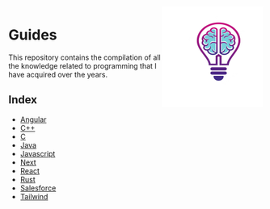 <img src="https://raw.githubusercontent.com/Gorachevsky/guides/301b1ec02d8408b174c3f3e776fb7b8a6ee67b56/docs/images/guides-logo-main.svg" align="right" width="200" height="200" />

# Guides

This repository contains the compilation of all the knowledge related to programming that I have acquired over the years.

## Index

- [Angular](/code/angular)
- [C++](/code/c++)
- [C](/code/c)
- [Java](/code/java)
- [Javascript](/code/javascript)
- [Next](/code/next)
- [React](/code/react)
- [Rust](/code/rust)
- [Salesforce](/code/salesforce)
- [Tailwind](/code/tailwind)
